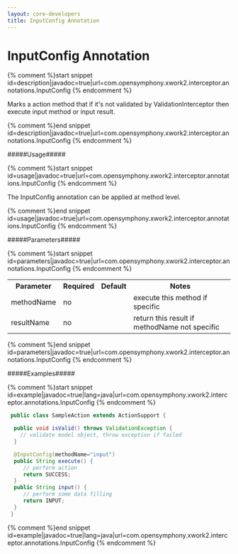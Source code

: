 ```yaml
---
layout: core-developers
title: InputConfig Annotation
---
```


# InputConfig Annotation


{% comment %}start snippet id=description|javadoc=true|url=com.opensymphony.xwork2.interceptor.annotations.InputConfig {% endcomment %}
<p> Marks a action method that if it's not validated by ValidationInterceptor then execute input method or input result.
</p>
{% comment %}end snippet id=description|javadoc=true|url=com.opensymphony.xwork2.interceptor.annotations.InputConfig {% endcomment %}

#####Usage#####



{% comment %}start snippet id=usage|javadoc=true|url=com.opensymphony.xwork2.interceptor.annotations.InputConfig {% endcomment %}
<p> The InputConfig annotation can be applied at method level.

</p>
{% comment %}end snippet id=usage|javadoc=true|url=com.opensymphony.xwork2.interceptor.annotations.InputConfig {% endcomment %}

#####Parameters#####



{% comment %}start snippet id=parameters|javadoc=true|url=com.opensymphony.xwork2.interceptor.annotations.InputConfig {% endcomment %}
<p> <table class='confluenceTable' summary=''>
 <tr>
 <th class='confluenceTh'> Parameter </th>
 <th class='confluenceTh'> Required </th>
 <th class='confluenceTh'> Default </th>
 <th class='confluenceTh'> Notes </th>
 </tr>
 <tr>
 <td class='confluenceTd'>methodName</td>
 <td class='confluenceTd'>no</td>
 <td class='confluenceTd'></td>
 <td class='confluenceTd'>execute this method if specific</td>
 </tr>
 <tr>
 <td class='confluenceTd'>resultName</td>
 <td class='confluenceTd'>no</td>
 <td class='confluenceTd'></td>
 <td class='confluenceTd'>return this result if methodName not specific</td>
 </tr>
 </table>
</p>
{% comment %}end snippet id=parameters|javadoc=true|url=com.opensymphony.xwork2.interceptor.annotations.InputConfig {% endcomment %}

#####Examples#####



{% comment %}start snippet id=example|javadoc=true|lang=java|url=com.opensymphony.xwork2.interceptor.annotations.InputConfig {% endcomment %}

```java
 public class SampleAction extends ActionSupport {

  public void isValid() throws ValidationException {
    // validate model object, throw exception if failed
  }

  @InputConfig(methodName="input")
  public String execute() {
     // perform action
     return SUCCESS;
  }
  public String input() {
     // perform some data filling
     return INPUT;
  }
 }

```

{% comment %}end snippet id=example|javadoc=true|lang=java|url=com.opensymphony.xwork2.interceptor.annotations.InputConfig {% endcomment %}
